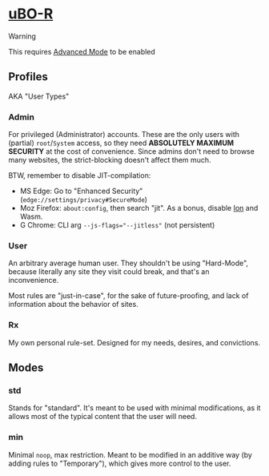 # [uBO-R](https://github.com/gorhill/uBlock/wiki/Dashboard:-My-rules)
> [!warning]
> This requires [Advanced Mode](https://github.com/gorhill/uBlock/wiki/Advanced-user-features) to be enabled

## Profiles
AKA "User Types"

### Admin
For privileged (Administrator) accounts. These are the only users with (partial) `root`/`System` access, so they need **ABSOLUTELY MAXIMUM SECURITY** at the cost of convenience. Since admins don't need to browse many websites, the strict-blocking doesn't affect them much.

BTW, remember to disable JIT-compilation:
- MS Edge: Go to "Enhanced Security" (`edge://settings/privacy#SecureMode`)
- Moz Firefox: `about:config`, then search "jit". As a bonus, disable [Ion](https://wiki.mozilla.org/IonMonkey) and Wasm.
- G Chrome: CLI arg `--js-flags="--jitless"` (not persistent)

### User
An arbitrary average human user. They shouldn't be using "Hard-Mode", because literally any site they visit could break, and that's an inconvenience.

Most rules are "just-in-case", for the sake of future-proofing, and lack of information about the behavior of sites.

### Rx
My own personal rule-set. Designed for my needs, desires, and convictions.

## Modes

### std
Stands for "standard". It's meant to be used with minimal modifications, as it allows most of the typical content that the user will need.

### min
Minimal `noop`, max restriction. Meant to be modified in an additive way (by adding rules to "Temporary"), which gives more control to the user.
